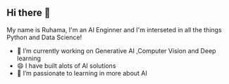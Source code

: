 ## Hi there 👋

My name is Ruhama, I'm an AI Enginner and I'm interseted in all the things Python and Data Science!

- 🔭 I’m currently working on Generative AI ,Computer Vision and  Deep learning
- 😄 I have built alots of AI solutions
- 🌱 I’m passionate to learning in more about AI



<!--
**RuhamaMansoor/ruhamamansoor** is a ✨ _special_ ✨ repository because its `README.md` (this file) appears on your GitHub profile.

Here are some ideas to get you started:

- 🔭 I’m currently working on ...
- 🌱 I’m currently learning ...
- 👯 I’m looking to collaborate on ...
- 🤔 I’m looking for help with ...
- 💬 Ask me about ...
- 📫 How to reach me: ...
- 😄 Pronouns: ...
- ⚡ Fun fact: ...
-->
